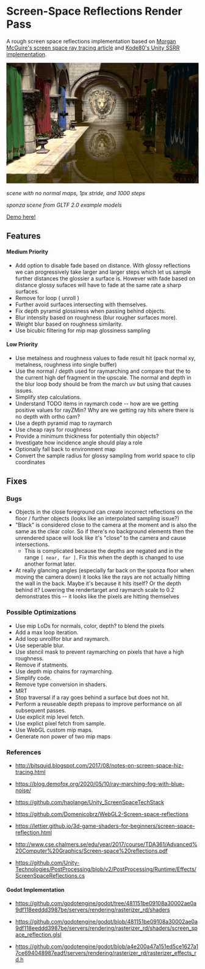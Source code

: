# Screen-Space Reflections Render Pass

A rough screen space reflections implementation based on [Morgan McGuire's screen space ray tracing article](http://casual-effects.blogspot.com/2014/08/screen-space-ray-tracing.html) and [Kode80's Unity SSRR implementation](https://github.com/kode80/kode80SSR).


[![](./docs/example.png)](https://gkjohnson.github.io/threejs-sandbox/screenSpaceReflectionsPass/)

_scene with no normal maps, 1px stride, and 1000 steps_

_sponza scene from GLTF 2.0 example models_

[Demo here!](https://gkjohnson.github.io/threejs-sandbox/screenSpaceReflectionsPass/)

## Features

#### Medium Priority
- Add option to disable fade based on distance. With glossy reflections we can progressively take larger and larger steps which let us sample further distances the glossier a surface is. However with fade based on distance glossy sufaces will have to fade at the same rate a sharp surfaces.
- Remove for loop ( unroll )
- Further avoid surfaces intersecting with themselves.
- Fix depth pyramid glossiness when passing behind objects.
- Blur intensity based on roughness (blur rougher surfaces more).
- Weight blur based on roughness similarity.
- Use bicubic filtering for mip map glossiness sampling

#### Low Priority
- Use metalness and roughness values to fade result hit (pack normal xy, metalness, roughness into single buffer)
- Use the normal / depth used for raymarching and compare that the to the current high def fragment in the upscale. The normal and depth in the blur loop body should be from the march uv but using that causes issues.
- Simplify step calculations.
- Understand TODO items in raymarch code -- how are we getting positive values for rayZMin? Why are we getting ray hits where there is no depth with ortho cam?
- Use a depth pyramid map to raymarch
- Use cheap rays for roughness
- Provide a minimum thickness for potentially thin objects?
- Investigate how incidence angle should play a role
- Optionally fall back to environment map
- Convert the sample radius for glossy sampling from world space to clip coordinates

## Fixes

### Bugs
- Objects in the close foreground can create incorrect reflections on the floor / further objects (looks like an interpolated sampling issue?)
- "Black" is considered close to the camera at the moment and is also the same as the clear color. So if there's no background elements then the unrendered space will look like it's "close" to the camera and cause intersections.
	- This is complicated because the depths are negated and in the range `[ near, far ]`. Fix this when the depth is changed to use another format later.
- At really glancing angles (especially far back on the sponza floor when moving the camera down) it looks like the rays are not actually hitting the wall in the back. Maybe it's because it hits itself? Or the depth behind it? Lowering the rendertarget and raymarch scale to 0.2 demonstrates this -- it looks like the pixels are hitting themselves

### Possible Optimizations

- Use mip LoDs for normals, color, depth? to blend the pixels
- Add a max loop iteration.
- Add loop unrollfor blur and raymarch.
- Use seperable blur.
- Use stencil mask to prevent raymarching on pixels that have a high roughness.
- Remove if statments.
- Use depth mip chains for raymarching.
- Simplify code.
- Remove type conversion in shaders.
- MRT
- Stop traversal if a ray goes behind a surface but does not hit.
- Perform a reuseable depth prepass to improve performance on all subsequent passes.
- Use explicit mip level fetch.
- Use explict pixel fetch from sample.
- Use WebGL custom mip maps.
- Generate non power of two mip maps

### References

- http://bitsquid.blogspot.com/2017/08/notes-on-screen-space-hiz-tracing.html

- https://blog.demofox.org/2020/05/10/ray-marching-fog-with-blue-noise/

- https://github.com/haolange/Unity_ScreenSpaceTechStack

- https://github.com/Domenicobrz/WebGL2-Screen-space-reflections

- https://lettier.github.io/3d-game-shaders-for-beginners/screen-space-reflection.html

- http://www.cse.chalmers.se/edu/year/2017/course/TDA361/Advanced%20Computer%20Graphics/Screen-space%20reflections.pdf

- https://github.com/Unity-Technologies/PostProcessing/blob/v2/PostProcessing/Runtime/Effects/ScreenSpaceReflections.cs

#### Godot Implementation

- https://github.com/godotengine/godot/tree/481151be09108a30002ae0a9df118eeddd3987be/servers/rendering/rasterizer_rd/shaders

- https://github.com/godotengine/godot/blob/481151be09108a30002ae0a9df118eeddd3987be/servers/rendering/rasterizer_rd/shaders/screen_space_reflection.glsl

- https://github.com/godotengine/godot/blob/a4e200a47a151ed5ce1627a17ce694048987eadf/servers/rendering/rasterizer_rd/rasterizer_effects_rd.h
